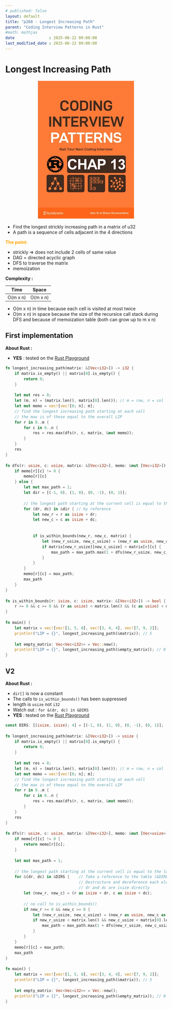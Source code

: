 ```yaml
---
# published: false
layout: default
title: "p268 - Longest Increasing Path"
parent: "Coding Interview Patterns in Rust"
#math: mathjax
date               : 2025-06-22 09:00:00
last_modified_date : 2025-06-22 09:00:00
---
```


# Longest Increasing Path

<div align="center">
<img src="../assets/chap_13.webp" alt="" width="300" loading="lazy"/>
</div>

* Find the longest strickly increasing path in a matrix of u32
* A path is a sequence of cells adjacent in the 4 directions

<span style="color:orange"><b>The point:</b></span>

* strickly => does not include 2 cells of same value
* DAG = directed acyclic graph
* DFS to traverse the matrix
* memoization


**Complexity :**

| Time        | Space        |
|-------------|--------------|
| O(m x n)    | O(m x n)     |

* O(m x n) in time because each cell is visited at most twice
* O(m x n) in space because the size of the recursice call stack during DFS and because of memoization table (both can grow up to m x n) 









<!-- <span style="color:red"><b>TODO : </b></span> 
* Add comments in code -->


<!-- * <span style="color:lime"><b>Preferred solution?</b></span>      -->



## First implementation

**About Rust :**
* **YES** : tested on the [Rust Playground](https://play.rust-lang.org/)


```rust
fn longest_increasing_path(matrix: &[Vec<i32>]) -> i32 {
    if matrix.is_empty() || matrix[0].is_empty() {
        return 0;
    }

    let mut res = 0;
    let (m, n) = (matrix.len(), matrix[0].len()); // m = row, n = col
    let mut memo = vec![vec![0; n]; m];
    // find the longest increasing path starting at each cell
    // the max is of these equal to the overall LIP
    for r in 0..m {
        for c in 0..n {
            res = res.max(dfs(r, c, matrix, &mut memo));
        }
    }
    res
}

fn dfs(r: usize, c: usize, matrix: &[Vec<i32>], memo: &mut [Vec<i32>]) -> i32 {
    if memo[r][c] != 0 {
        memo[r][c]
    } else {
        let mut max_path = 1;
        let dir = [(-1, 0), (1, 0), (0, -1), (0, 1)];

        // the longest path starting at the current cell is equal to the longest path of its larger neighboring cells plus 1
        for (dr, dc) in &dir { // by reference
            let new_r = r as isize + dr;
            let new_c = c as isize + dc;
            

            if is_within_bounds(new_r, new_c, matrix) {
                let (new_r_usize, new_c_usize) = (new_r as usize, new_c as usize);
                if matrix[new_r_usize][new_c_usize] > matrix[r][c] {
                    max_path = max_path.max(1 + dfs(new_r_usize, new_c_usize, matrix, memo));
                }
            }
        }
        memo[r][c] = max_path;
        max_path
    }
}

fn is_within_bounds(r: isize, c: isize, matrix: &[Vec<i32>]) -> bool {
    r >= 0 && c >= 0 && (r as usize) < matrix.len() && (c as usize) < matrix[0].len()
}

fn main() {
    let matrix = vec![vec![1, 5, 8], vec![3, 4, 4], vec![7, 9, 2]];
    println!("LIP = {}", longest_increasing_path(&matrix)); // 5

    let empty_matrix: Vec<Vec<i32>> = Vec::new();
    println!("LIP = {}", longest_increasing_path(&empty_matrix)); // 0
}
```

## V2


**About Rust :**
* ``dir[]`` is now a constant
* The calls to ``is_within_bounds()`` has been suppressed  
* length is `usize` not `i32`
* Watch out : `for &(dr, dc) in &DIRS`
* **YES** : tested on the [Rust Playground](https://play.rust-lang.org/)


```rust
const DIRS: [(isize, isize); 4] = [(-1, 0), (1, 0), (0, -1), (0, 1)];

fn longest_increasing_path(matrix: &[Vec<i32>]) -> usize {
    if matrix.is_empty() || matrix[0].is_empty() {
        return 0;
    }

    let mut res = 0;
    let (m, n) = (matrix.len(), matrix[0].len()); // m = row, n = col
    let mut memo = vec![vec![0; n]; m];
    // find the longest increasing path starting at each cell
    // the max is of these equal to the overall LIP
    for r in 0..m {
        for c in 0..n {
            res = res.max(dfs(r, c, matrix, &mut memo));
        }
    }
    res
}

fn dfs(r: usize, c: usize, matrix: &[Vec<i32>], memo: &mut [Vec<usize>]) -> usize {
    if memo[r][c] != 0 {
        return memo[r][c];
    } 

    let mut max_path = 1;

    // the longest path starting at the current cell is equal to the longest path of its larger neighboring cells plus 1
    for &(dr, dc) in &DIRS {    // Take a reference to the table (&DIRECTIONS)
                                // Destructure and dereference each element (&(dr, dc))
                                // dr and dc are isize directly
        let (new_r, new_c) = (r as isize + dr, c as isize + dc);
        
        // no call to is_within_bounds()
        if new_r >= 0 && new_c >= 0 {
            let (new_r_usize, new_c_usize) = (new_r as usize, new_c as usize);
            if new_r_usize < matrix.len() && new_c_usize < matrix[0].len() && matrix[new_r_usize][new_c_usize] > matrix[r][c] {
                max_path = max_path.max(1 + dfs(new_r_usize, new_c_usize, matrix, memo));
            }
        }
    }
    memo[r][c] = max_path;
    max_path
}

fn main() {
    let matrix = vec![vec![1, 5, 8], vec![3, 4, 4], vec![7, 9, 2]];
    println!("LIP = {}", longest_increasing_path(&matrix)); // 5

    let empty_matrix: Vec<Vec<i32>> = Vec::new();
    println!("LIP = {}", longest_increasing_path(&empty_matrix)); // 0
}
```
